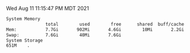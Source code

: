 Wed Aug 11 11:15:47 PM MDT 2021
```bash
System Memory
               total        used        free      shared  buff/cache   available
Mem:           7.7Gi       902Mi       4.6Gi        10Mi       2.2Gi       6.5Gi
Swap:          7.6Gi        40Mi       7.6Gi
System Storage
651M	.
```
```bash
